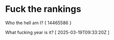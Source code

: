 # Fuck the rankings

Who the hell am I?
{ 14465586 }

What fucking year is it?
[ 2025-03-19T09:33:20Z ]
